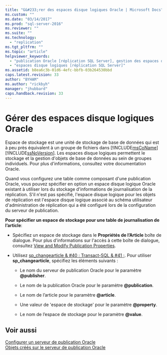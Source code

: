 ```yaml
---
title: "G&#233;rer des espaces disque logiques Oracle | Microsoft Docs"
ms.custom: ""
ms.date: "03/14/2017"
ms.prod: "sql-server-2016"
ms.reviewer: ""
ms.suite: ""
ms.technology: 
  - "replication"
ms.tgt_pltfrm: ""
ms.topic: "article"
helpviewer_keywords: 
  - "publication Oracle [réplication SQL Server], gestion des espaces de stockage"
  - "espaces disque logiques [réplication SQL Server]"
ms.assetid: b8ea6c3b-01d6-4efc-bbfb-03b264530bbd
caps.latest.revision: 33
author: "BYHAM"
ms.author: "rickbyh"
manager: "jhubbard"
caps.handback.revision: 33
---
```

# G&#233;rer des espaces disque logiques Oracle
  Espace de stockage est une unité de stockage de base de données qui est à peu près équivalent à un groupe de fichiers dans [!INCLUDE[msCoName](../../../includes/msconame-md.md)] [!INCLUDE[ssNoVersion](../../../includes/ssnoversion-md.md)]. Les espaces disque logiques permettent le stockage et la gestion d'objets de base de données au sein de groupes individuels. Pour plus d'informations, consultez votre documentation Oracle.  
  
 Quand vous configurez une table comme composant d'une publication Oracle, vous pouvez spécifier en option un espace disque logique Oracle existant à utiliser lors du stockage d'informations de journalisation de la réplication. S'il n'est pas spécifié, l'espace disque logique pour les objets de réplication est l'espace disque logique associé au schéma utilisateur d'administration de réplication qui a été configuré lors de la configuration du serveur de publication.  
  
 **Pour spécifier un espace de stockage pour une table de journalisation de l’article**:  
  
-   Spécifiez un espace de stockage dans le **Propriétés de l’Article** boîte de dialogue. Pour plus d'informations sur l'accès à cette boîte de dialogue, consultez [View and Modify Publication Properties](../../../relational-databases/replication/publish/view-and-modify-publication-properties.md).  
  
-   Utilisez [sp_changearticle & #40 ; Transact-SQL & #41 ;](../../../relational-databases/system-stored-procedures/sp-changearticle-transact-sql.md). Pour utiliser **sp_changearticle**, spécifiez les éléments suivants :  
  
    -   Le nom du serveur de publication Oracle pour le paramètre **@publisher**.  
  
    -   Le nom de la publication Oracle pour le paramètre **@publication**.  
  
    -   Le nom de l’article pour le paramètre **@article**.  
  
    -   Une valeur de 'espace de stockage' pour le paramètre **@property**.  
  
    -   Le nom de l’espace de stockage pour le paramètre **@value**.  
  
## Voir aussi  
 [Configurer un serveur de publication Oracle](../../../relational-databases/replication/non-sql/configure-an-oracle-publisher.md)   
 [Objets créés sur le serveur de publication Oracle](../../../relational-databases/replication/non-sql/objects-created-on-the-oracle-publisher.md)  
  
  